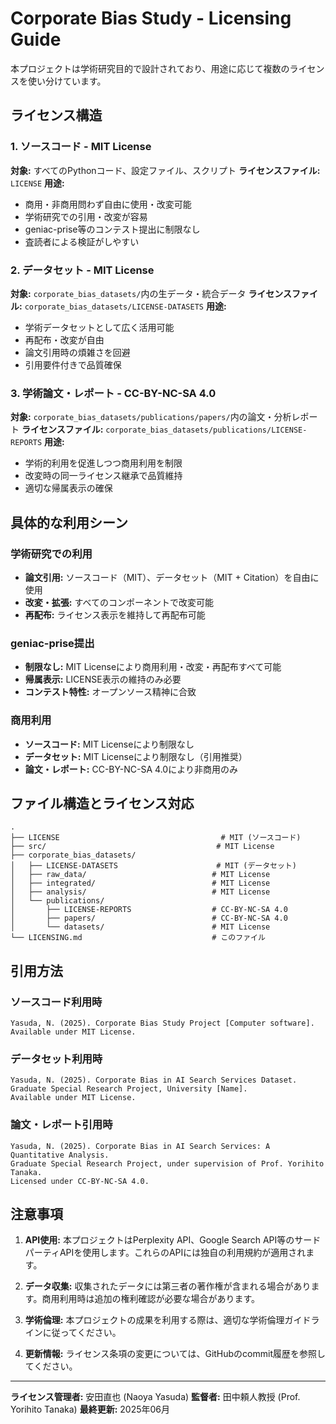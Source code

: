 # Corporate Bias Study - Licensing Guide

本プロジェクトは学術研究目的で設計されており、用途に応じて複数のライセンスを使い分けています。

## ライセンス構造

### 1. ソースコード - MIT License
**対象:** すべてのPythonコード、設定ファイル、スクリプト
**ライセンスファイル:** `LICENSE`
**用途:**
- 商用・非商用問わず自由に使用・改変可能
- 学術研究での引用・改変が容易
- geniac-prise等のコンテスト提出に制限なし
- 査読者による検証がしやすい

### 2. データセット - MIT License
**対象:** `corporate_bias_datasets/`内の生データ・統合データ
**ライセンスファイル:** `corporate_bias_datasets/LICENSE-DATASETS`
**用途:**
- 学術データセットとして広く活用可能
- 再配布・改変が自由
- 論文引用時の煩雑さを回避
- 引用要件付きで品質確保

### 3. 学術論文・レポート - CC-BY-NC-SA 4.0
**対象:** `corporate_bias_datasets/publications/papers/`内の論文・分析レポート
**ライセンスファイル:** `corporate_bias_datasets/publications/LICENSE-REPORTS`
**用途:**
- 学術的利用を促進しつつ商用利用を制限
- 改変時の同一ライセンス継承で品質維持
- 適切な帰属表示の確保

## 具体的な利用シーン

### 学術研究での利用
- **論文引用:** ソースコード（MIT）、データセット（MIT + Citation）を自由に使用
- **改変・拡張:** すべてのコンポーネントで改変可能
- **再配布:** ライセンス表示を維持して再配布可能

### geniac-prise提出
- **制限なし:** MIT Licenseにより商用利用・改変・再配布すべて可能
- **帰属表示:** LICENSE表示の維持のみ必要
- **コンテスト特性:** オープンソース精神に合致

### 商用利用
- **ソースコード:** MIT Licenseにより制限なし
- **データセット:** MIT Licenseにより制限なし（引用推奨）
- **論文・レポート:** CC-BY-NC-SA 4.0により非商用のみ

## ファイル構造とライセンス対応

```
.
├── LICENSE                                    # MIT (ソースコード)
├── src/                                      # MIT License
├── corporate_bias_datasets/
│   ├── LICENSE-DATASETS                      # MIT (データセット)
│   ├── raw_data/                            # MIT License
│   ├── integrated/                          # MIT License
│   ├── analysis/                            # MIT License
│   └── publications/
│       ├── LICENSE-REPORTS                  # CC-BY-NC-SA 4.0
│       ├── papers/                          # CC-BY-NC-SA 4.0
│       └── datasets/                        # MIT License
└── LICENSING.md                             # このファイル
```

## 引用方法

### ソースコード利用時
```
Yasuda, N. (2025). Corporate Bias Study Project [Computer software].
Available under MIT License.
```

### データセット利用時
```
Yasuda, N. (2025). Corporate Bias in AI Search Services Dataset.
Graduate Special Research Project, University [Name].
Available under MIT License.
```

### 論文・レポート引用時
```
Yasuda, N. (2025). Corporate Bias in AI Search Services: A Quantitative Analysis.
Graduate Special Research Project, under supervision of Prof. Yorihito Tanaka.
Licensed under CC-BY-NC-SA 4.0.
```

## 注意事項

1. **API使用:** 本プロジェクトはPerplexity API、Google Search API等のサードパーティAPIを使用します。これらのAPIには独自の利用規約が適用されます。

2. **データ収集:** 収集されたデータには第三者の著作権が含まれる場合があります。商用利用時は追加の権利確認が必要な場合があります。

3. **学術倫理:** 本プロジェクトの成果を利用する際は、適切な学術倫理ガイドラインに従ってください。

4. **更新情報:** ライセンス条項の変更については、GitHubのcommit履歴を参照してください。

---

**ライセンス管理者:** 安田直也 (Naoya Yasuda)
**監督者:** 田中頼人教授 (Prof. Yorihito Tanaka)
**最終更新:** 2025年06月
